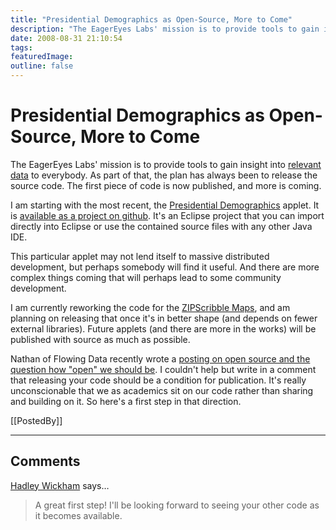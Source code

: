 ```yaml
---
title: "Presidential Demographics as Open-Source, More to Come"
description: "The EagerEyes Labs' mission is to provide tools to gain insight into relevant data to everybody. As part of that, the plan has always been to release the source code. The first piece of code is now published, and more is coming."
date: 2008-08-31 21:10:54
tags: 
featuredImage: 
outline: false
---
```


# Presidential Demographics as Open-Source, More to Come

The EagerEyes Labs' mission is to provide tools to gain insight into <a href="/communication/Visual-Display-of-Relevant-Information.html">relevant data</a> to everybody. As part of that, the plan has always been to release the source code. The first piece of code is now published, and more is coming.

I am starting with the most recent, the <a href="/applications/PresidentialDemographicsII.html">Presidential Demographics</a> applet. It is <a href="https://github.com/eagereyes/PresidentialDemographics">available as a project on github</a>. It's an Eclipse project that you can import directly into Eclipse or use the contained source files with any other Java IDE.

This particular applet may not lend itself to massive distributed development, but perhaps somebody will find it useful. And there are more complex things coming that will perhaps lead to some community development.

I am currently reworking the code for the <a href="/Applications/ZIPScribbleMap.html">ZIPScribble Maps</a>, and am planning on releasing that once it's in better shape (and depends on fewer external libraries). Future applets (and there are more in the works) will be published with source as much as possible.

Nathan of Flowing Data recently wrote a <a href="http://flowingdata.com/2008/08/29/a-case-for-open-source-data-visualization/">posting on open source and the question how "open" we should be</a>. I couldn't help but write in a comment that releasing your code should be a condition for publication. It's really unconscionable that we as academics sit on our code rather than sharing and building on it. So here's a first step in that direction.

[[PostedBy]]

<aside class="comments">

---
## Comments

<a href="http://had.co.nz" rel="nofollow noopener" target="_blank">Hadley Wickham</a> says…
>	A great first step!  I'll be looking forward to seeing your other code as it becomes available.

</aside>

